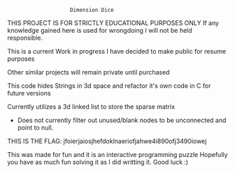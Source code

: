                        Dimension Dice

THIS PROJECT IS FOR STRICTLY EDUCATIONAL PURPOSES ONLY
If any knowledge gained here is used for wrongdoing
I will not be held responsible.

This is a current Work in progress I have decided to make public for resume purposes

Other similar projects will remain private until purchased

This code hides Strings in 3d space and refactor it's own code in C for future versions

Currently utilizes a 3d linked list to store the sparse matrix


- Does not currently filter out unused/blank nodes to be unconnected
  and point to null.


THIS IS THE FLAG: jfoierjaiosjhefdoklnaeriofjahwe4i890ofj3490iowej

This was made for fun and it is an interactive programming puzzle
Hopefully you have as much fun solving it as I did writting it.
Good luck :)